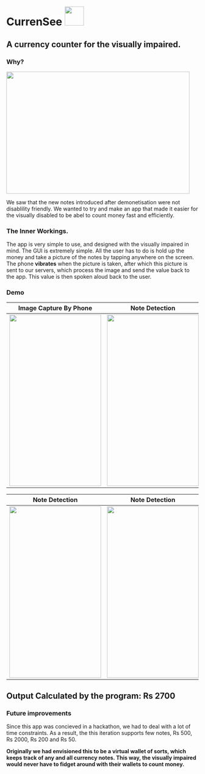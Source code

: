 # CurrenSee <img src="https://i.imgur.com/bSM2r5R.png" height="50" width="50">
## A currency counter for the visually impaired.

### Why?
<img src="https://i.imgur.com/XZjIWg6.jpg" height="320" width="480">

We saw that the new notes introduced after demonetisation were not disablility friendly. We wanted to try and make an app that made it easier for the visually disabled to be abel to count money fast and efficiently.

### The Inner Workings.
The app is very simple to use, and designed with the visually impaired in mind. The GUI is extremely simple. All the user has to do is hold up the money and take a picture of the notes by tapping anywhere on the screen. The phone **vibrates** when the picture is taken, after which this picture is sent to our servers, which process the image and send the value back to the app. This value is then spoken aloud back to the user.

### Demo

Image Capture By Phone            |  Note Detection
:-------------------------:|:-------------------------:
<img src="https://i.imgur.com/q8C4vGB.jpg" height="450" width="240">  |  <img src="https://i.imgur.com/ZKcj1bo.jpg" height="450" width="240">

Note Detection             | Note Detection
:-------------------------:|:-------------------------:
<img src="https://i.imgur.com/WFtuArv.jpg" height="450" width="240">  |  <img src="https://i.imgur.com/JWRfr2w.jpg" height="450" width="240">
  ## Output Calculated by the program: Rs 2700
### Future improvements
Since this app was concieved in a hackathon, we had to deal with a lot of time constraints. As a result, the this iteration supports few notes, Rs 500, Rs 2000, Rs 200 and Rs 50.

**Originally we had envisioned this to be a virtual wallet of sorts, which keeps track of any and all currency notes. This way, the visually impaired would never have to fidget around with their wallets to count money.**
